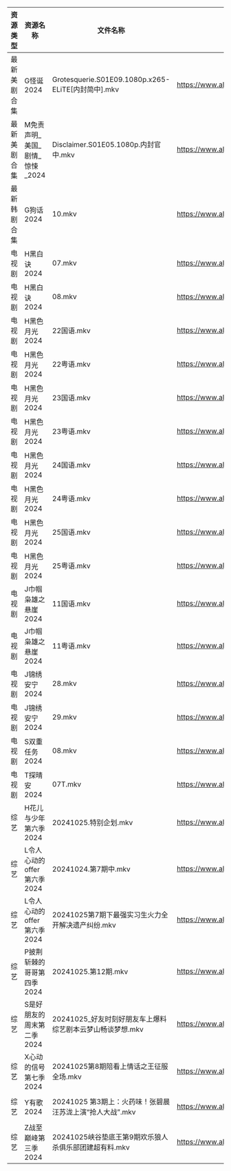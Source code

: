 | 资源类型   | 资源名称                | 文件名称                                           | 分享链接                                 | 更新时间                |
| ------ | ------------------- | ---------------------------------------------- | ------------------------------------ | ------------------- |
| 最新美剧合集 | G怪诞2024             | Grotesquerie.S01E09.1080p.x265-ELiTE[内封简中].mkv | https://www.alipan.com/s/UUxhaQ5hxZq | 2024-10-25 16:05:19 |
| 最新美剧合集 | M免责声明_美国_剧情_惊悚_2024 | Disclaimer.S01E05.1080p.内封官中.mkv               | https://www.alipan.com/s/PZnzRpSK4Jw | 2024-10-25 12:05:47 |
| 最新韩剧合集 | G狗话2024             | 10.mkv                                         | https://www.alipan.com/s/h4QPAffesJn | 2024-10-25 00:05:29 |
| 电视剧    | H黑白诀2024            | 07.mkv                                         | https://www.alipan.com/s/6z8TkkXMQkW | 2024-10-25 14:05:35 |
| 电视剧    | H黑白诀2024            | 08.mkv                                         | https://www.alipan.com/s/6z8TkkXMQkW | 2024-10-25 14:05:35 |
| 电视剧    | H黑色月光2024           | 22国语.mkv                                       | https://www.alipan.com/s/7pUm76Qoqso | 2024-10-25 14:05:43 |
| 电视剧    | H黑色月光2024           | 22粤语.mkv                                       | https://www.alipan.com/s/7pUm76Qoqso | 2024-10-25 14:05:43 |
| 电视剧    | H黑色月光2024           | 23国语.mkv                                       | https://www.alipan.com/s/7pUm76Qoqso | 2024-10-25 14:05:42 |
| 电视剧    | H黑色月光2024           | 23粤语.mkv                                       | https://www.alipan.com/s/7pUm76Qoqso | 2024-10-25 14:05:42 |
| 电视剧    | H黑色月光2024           | 24国语.mkv                                       | https://www.alipan.com/s/7pUm76Qoqso | 2024-10-25 14:05:41 |
| 电视剧    | H黑色月光2024           | 24粤语.mkv                                       | https://www.alipan.com/s/7pUm76Qoqso | 2024-10-25 14:05:41 |
| 电视剧    | H黑色月光2024           | 25国语.mkv                                       | https://www.alipan.com/s/7pUm76Qoqso | 2024-10-25 14:05:40 |
| 电视剧    | H黑色月光2024           | 25粤语.mkv                                       | https://www.alipan.com/s/7pUm76Qoqso | 2024-10-25 14:05:39 |
| 电视剧    | J巾帼枭雄之悬崖2024        | 11国语.mkv                                       | https://www.alipan.com/s/nahMqtBkCts | 2024-10-25 14:05:52 |
| 电视剧    | J巾帼枭雄之悬崖2024        | 11粤语.mkv                                       | https://www.alipan.com/s/nahMqtBkCts | 2024-10-25 14:05:52 |
| 电视剧    | J锦绣安宁2024           | 28.mkv                                         | https://www.alipan.com/s/S9DScaATSGS | 2024-10-25 19:05:41 |
| 电视剧    | J锦绣安宁2024           | 29.mkv                                         | https://www.alipan.com/s/S9DScaATSGS | 2024-10-25 19:05:40 |
| 电视剧    | S双重任务2024           | 08.mkv                                         | https://www.alipan.com/s/GzKTXmV4HxL | 2024-10-25 19:06:07 |
| 电视剧    | T探晴安2024            | 07T.mkv                                        | https://www.alipan.com/s/BScPfWednTi | 2024-10-25 14:06:48 |
| 综艺     | H花儿与少年第六季2024       | 20241025.特别企划.mkv                              | https://www.alipan.com/s/etrBePtYsJ7 | 2024-10-25 16:06:41 |
| 综艺     | L令人心动的offer第六季2024  | 20241024.第7期中.mkv                              | https://www.alipan.com/s/wF4mBRf7vAS | 2024-10-25 00:06:52 |
| 综艺     | L令人心动的offer第六季2024  | 20241025第7期下最强实习生火力全开解决遗产纠纷.mkv                | https://www.alipan.com/s/wF4mBRf7vAS | 2024-10-25 16:06:48 |
| 综艺     | P披荆斩棘的哥哥第四季2024     | 20241025.第12期.mkv                              | https://www.alipan.com/s/94NT9iGe94e | 2024-10-25 16:07:13 |
| 综艺     | S是好朋友的周末第二季2024     | 20241025_好友时刻好朋友车上爆料综艺剧本云梦山畅谈梦想.mkv            | https://www.alipan.com/s/MeLr9M3vuvt | 2024-10-25 14:07:54 |
| 综艺     | X心动的信号第七季2024       | 20241025第8期陪看上情话之王征服全场.mkv                     | https://www.alipan.com/s/wQqfQxMS8Sx | 2024-10-25 16:07:51 |
| 综艺     | Y有歌2024             | 20241025 第3期上：火药味！张碧晨汪苏泷上演“抢人大战”.mkv           | https://www.alipan.com/s/6yGmsoRcXPy | 2024-10-25 18:08:09 |
| 综艺     | Z战至巅峰第三季2024        | 20241025峡谷垫底王第9期欢乐狼人杀俱乐部团建超有料.mkv              | https://www.alipan.com/s/5yE689QzaiL | 2024-10-25 16:08:05 |
